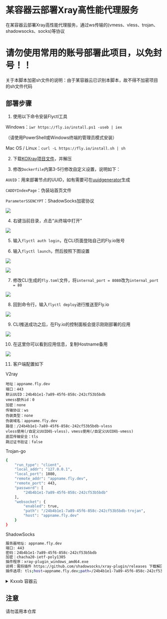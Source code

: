 # 某容器云部署Xray高性能代理服务

在某容器云部署Xray高性能代理服务，通过ws传输的(vmess、vless、trojan、shadowsocks、socks)等协议

# 请勿使用常用的账号部署此项目，以免封号！！

关于本脚本加密sh文件的说明：由于某容器云已识别本脚本，故不得不加密项目的sh文件代码

## 部署步骤

1. 使用以下命令安装Flyctl工具

Windows：`iwr https://fly.io/install.ps1 -useb | iex` 

（请使用PowerShell或Windows终端的管理员模式安装）

Mac OS / Linux：`curl -L https://fly.io/install.sh | sh`

2. 下载[KOXray项目文件](https://github.com/Misaka-blog/KOXray)，并解压
    
3. 修改`Dockerfile`内第3-5行修改自定义设置，说明如下：

`AUUID`：用来部署节点的UUID，如有需要可在[uuidgenerator](https://www.uuidgenerator.net/)生成

`CADDYIndexPage`：伪装站首页文件

`ParameterSSENCYPT`：ShadowSocks加密协议

![](https://cdn.jsdelivr.net/gh/Misaka-blog/tuchuang@master/20220423024827.png)

4. 右键当前目录，点击“从终端中打开”

![](https://cdn.jsdelivr.net/gh/Misaka-blog/tuchuang@master/20220423024905.png)

5. 输入`flyctl auth login`，在CLI页面登陆自己的Fly.io账号
    
6. 输入`flyctl launch`，然后按照下图设置

![](https://cdn.jsdelivr.net/gh/Misaka-blog/tuchuang@master/20220423025437.png)

![](https://cdn.jsdelivr.net/gh/Misaka-blog/tuchuang@master/20220423025618.png)

7. 修改CLI生成的`fly.toml`文件，将`internal_port = 8080`改为`internal_port = 80`

![](https://cdn.jsdelivr.net/gh/Misaka-blog/tuchuang@master/20220423025720.png)

8. 回到命令行，输入`flyctl deploy`进行推送至Fly.io

![](https://cdn.jsdelivr.net/gh/Misaka-blog/tuchuang@master/20220423025825.png)

9. CLI推送成功之后，在Fly.io的控制面板会提示刚刚部署的应用

![](https://cdn.jsdelivr.net/gh/Misaka-blog/tuchuang@master/20220423030020.png)

10. 在这里你可以看到应用信息，复制Hostname备用

![](https://cdn.jsdelivr.net/gh/Misaka-blog/tuchuang@master/20220423030108.png)

11. 客户端配置如下
    
V2ray

```
地址：appname.fly.dev
端口：443
默认UUID：24b4b1e1-7a89-45f6-858c-242cf53b5bdb
vmess额外id：0
加密：none
传输协议：ws
伪装类型：none
伪装域名：appname.fly.dev
路径：/24b4b1e1-7a89-45f6-858c-242cf53b5bdb-vless
vless使用(/自定义UUID码-vless)，vmess使用(/自定义UUID码-vmess)
底层传输安全：tls
跳过证书验证：false
```

Trojan-go

```bash
{
    "run_type": "client",
    "local_addr": "127.0.0.1",
    "local_port": 1080,
    "remote_addr": "appname.fly.dev",
    "remote_port": 443,
    "password": [
        "24b4b1e1-7a89-45f6-858c-242cf53b5bdb"
    ],
    "websocket": {
        "enabled": true,
        "path": "/24b4b1e1-7a89-45f6-858c-242cf53b5bdb-trojan",
        "host": "appname.fly.dev"
    }
}
```

ShadowSocks

```bash
服务器地址: appname.fly.dev
端口: 443
密码：24b4b1e1-7a89-45f6-858c-242cf53b5bdb
加密：chacha20-ietf-poly1305
插件程序：xray-plugin_windows_amd64.exe
说明：需将插件 https://github.com/shadowsocks/xray-plugin/releases 下载解压后放至shadowsocks同目录
插件选项: tls;host=appname.fly.dev;path=/24b4b1e1-7a89-45f6-858c-242cf53b5bdb-ss
```
    
</details>

<details>
    <summary>Kxxxb 容器云</summary>
1. Fork本仓库并改名
    
2. 在`Dockerfile`内第3-5行修改自定义设置，说明如下：

`AUUID`：用来部署节点的UUID，如有需要可在[uuidgenerator](https://www.uuidgenerator.net/)生成

`CADDYIndexPage`：伪装站首页文件

`ParameterSSENCYPT`：ShadowSocks加密协议

3. 去[Docker Hub](https://hub.docker.com/)注册一个账号，如有账号可跳过
    
4. 编辑Actions文件`docker-image.yml`，按照“name: Docker Hub ID/自定义镜像名称”格式修改第13行
    
5. 添加Actions的Secrets变量，变量说明如下

`DOCKER_USERNAME`：Docker Hub ID

`DOCKER_PASSWORD`：Docker Hub 登录密码

6. 打开某容器云主页，新建一个应用
    
7. 应用配置如下所示

`Docker Image`：Docker Hub镜像地址，格式为“docker.io/Docker Hub ID/自定义镜像名称”

`Container size`：部署配置，一般默认即可

`Port`：80

Environment variables：`Key`：PORT，`Value`：80
`Name`：自己定义

8. 客户端配置如下所示

V2ray

```
地址：xxx-xxx.koyeb.app 或 CF优选IP
端口：443
默认UUID：24b4b1e1-7a89-45f6-858c-242cf53b5bdb
vmess额外id：0
加密：none
传输协议：ws
伪装类型：none
伪装域名：xxx-xxx.koyeb.app
路径：/24b4b1e1-7a89-45f6-858c-242cf53b5bdb-vless
vless使用(/自定义UUID码-vless)，vmess使用(/自定义UUID码-vmess)
底层传输安全：tls
跳过证书验证：false
```

Trojan-go

```bash
{
    "run_type": "client",
    "local_addr": "127.0.0.1",
    "local_port": 1080,
    "remote_addr": "xxx-xxx.koyeb.app",
    "remote_port": 443,
    "password": [
        "24b4b1e1-7a89-45f6-858c-242cf53b5bdb"
    ],
    "websocket": {
        "enabled": true,
        "path": "/24b4b1e1-7a89-45f6-858c-242cf53b5bdb-trojan",
        "host": "xxx-xxx.koyeb.app"
    }
}
```

ShadowSocks

```bash
服务器地址: xxx-xxx.koyeb.app
端口: 443
密码：24b4b1e1-7a89-45f6-858c-242cf53b5bdb
加密：chacha20-ietf-poly1305
插件程序：xray-plugin_windows_amd64.exe
说明：需将插件 https://github.com/shadowsocks/xray-plugin/releases 下载解压后放至shadowsocks同目录
插件选项: tls;host=xxx-xxx.koyeb.app;path=/24b4b1e1-7a89-45f6-858c-242cf53b5bdb-ss
```
    
</details>

## 注意

请勿滥用本仓库



